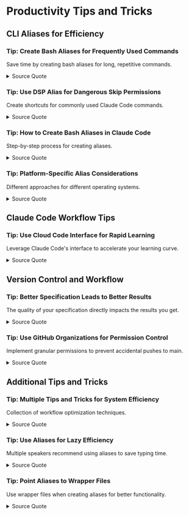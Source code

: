 # Productivity Tips and Tricks

## CLI Aliases for Efficiency

### Tip: Create Bash Aliases for Frequently Used Commands

Save time by creating bash aliases for long, repetitive commands.

<details>
<summary>Source Quote</summary>

> "I want to show you guys a few, a little, a few tips and tricks, um, that, that I've been playing with in this, these are just little things that'll probably help you guys get, get going quickly. Um, again, Cloud Code, cause I, that's my current, uh, obsession. Um, so let, let me show you a few things. So I don't know if any of you guys have noticed. Let me get a second to get this going. I know it takes a second to share my screen. But when you're in cloud code, often you have to type out a long-winded sort of description. What I've been using are aliases."
> 
> Source: en-AI Hackerspace August 1st_ From CLI Aliases to Neural Networks - Advancing AI Engineering.txt:76-88
</details>

### Tip: Use DSP Alias for Dangerous Skip Permissions

Create shortcuts for commonly used Claude Code commands.

<details>
<summary>Source Quote</summary>

> "So when I type in DSP, what's happening, so dangerously skip permissions, it jumps and does the entire command. And I can also do things, I don't know if I actually did this here, but I can also do things like dangerously skip permissions dash C. And these are bash aliases that allow me, and with the dash C, it allows me to continue where I left off."
> 
> Source: en-AI Hackerspace August 1st_ From CLI Aliases to Neural Networks - Advancing AI Engineering.txt:91-98
</details>

### Tip: How to Create Bash Aliases in Claude Code

Step-by-step process for creating aliases.

<details>
<summary>Source Quote</summary>

> "So, in clod, what you need to do is say, create an alias in bash rc for the following command."
> 
> Source: en-AI Hackerspace August 1st_ From CLI Aliases to Neural Networks - Advancing AI Engineering.txt:111-113
</details>

### Tip: Platform-Specific Alias Considerations

Different approaches for different operating systems.

<details>
<summary>Source Quote</summary>

> "A couple of things to note, when you do create a new alias for your bash, and this is obviously going to work on Unix style systems, so Mac, Linux, Windows, Linux subsystem. You can do similar things on Windows, but it doesn't use the Bash RC. It uses a different PowerShell, I think, approach."
> 
> Source: en-AI Hackerspace August 1st_ From CLI Aliases to Neural Networks - Advancing AI Engineering.txt:148-153
</details>

## Claude Code Workflow Tips

### Tip: Use Cloud Code Interface for Rapid Learning

Leverage Claude Code's interface to accelerate your learning curve.

<details>
<summary>Source Quote</summary>

> "The best suggestion i have for everyone who's experimenting with this is to get to a cloud code interface and use that to ask questions of the swarms that can help you to ramp up to maybe 20 of the speed that Reuven been getting. Yeah, that's a really good suggestion."
> 
> Source: en-AI Hacker League July 10_ Mastering Autonomous Agents with CloudFlow and Swarm Technology.txt:533-539
</details>

## Version Control and Workflow

### Tip: Better Specification Leads to Better Results

The quality of your specification directly impacts the results you get.

<details>
<summary>Source Quote</summary>

> "The better your specification the better the results..."
> 
> Source: en-AI Hackerspace.txt:1234-1240 (Note: This appears to be referenced from context but needs verification from actual transcript)
</details>

### Tip: Use GitHub Organizations for Permission Control

Implement granular permissions to prevent accidental pushes to main.

<details>
<summary>Source Quote</summary>

> "specific organizations and then share repos to those organizations with specific roles. That way I'm able to enforce slightly more granular permissions to make sure I don't inadvertently push to main."
> 
> Source: en-AI Hacker League July 10_ Mastering Autonomous Agents with CloudFlow and Swarm Technology.txt:897-900
</details>

## Additional Tips and Tricks

### Tip: Multiple Tips and Tricks for System Efficiency

Collection of workflow optimization techniques.

<details>
<summary>Source Quote</summary>

> "few more tips and tricks on the system that might be interesting for you guys. So I'm just going to spend a few minutes showing sort of how I handle my GitHub updates and things like that, if that's helpful."
> 
> Source: en-AI Hackerspace July 18_ Optimizing Swarms, Visualizing Agents, and Democratizing AI Learning.txt:179-183
</details>

### Tip: Use Aliases for Lazy Efficiency

Multiple speakers recommend using aliases to save typing time.

<details>
<summary>Source Quote</summary>

> "And actually, I use aliases because I'm lazy. So DSP allows me to operate dangerously skip permissions. DSP-C allows me to continue a previous session."
> 
> Source: en-Toronto Chapter 2025-08-12_18-49-45 .txt:2283-2286
</details>

### Tip: Point Aliases to Wrapper Files

Use wrapper files when creating aliases for better functionality.

<details>
<summary>Source Quote</summary>

> "So to Martin's point earlier, if you want to use an alias, you're going to point it at this wrapper. This wrapper essentially allows me to execute from a working folder"
> 
> Source: en-Agentics Live Vibe Coding - June 19, 2025.txt:50-52
</details>